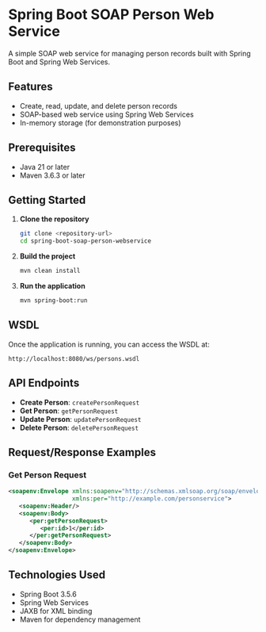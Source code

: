 # Spring Boot SOAP Person Web Service

A simple SOAP web service for managing person records built with Spring Boot and Spring Web Services.

## Features

- Create, read, update, and delete person records
- SOAP-based web service using Spring Web Services
- In-memory storage (for demonstration purposes)

## Prerequisites

- Java 21 or later
- Maven 3.6.3 or later

## Getting Started

1. **Clone the repository**
   ```bash
   git clone <repository-url>
   cd spring-boot-soap-person-webservice
   ```

2. **Build the project**
   ```bash
   mvn clean install
   ```

3. **Run the application**
   ```bash
   mvn spring-boot:run
   ```

## WSDL

Once the application is running, you can access the WSDL at:
```
http://localhost:8080/ws/persons.wsdl
```

## API Endpoints

- **Create Person**: `createPersonRequest`
- **Get Person**: `getPersonRequest`
- **Update Person**: `updatePersonRequest`
- **Delete Person**: `deletePersonRequest`

## Request/Response Examples

### Get Person Request
```xml
<soapenv:Envelope xmlns:soapenv="http://schemas.xmlsoap.org/soap/envelope/"
                  xmlns:per="http://example.com/personservice">
   <soapenv:Header/>
   <soapenv:Body>
      <per:getPersonRequest>
         <per:id>1</per:id>
      </per:getPersonRequest>
   </soapenv:Body>
</soapenv:Envelope>
```

## Technologies Used

- Spring Boot 3.5.6
- Spring Web Services
- JAXB for XML binding
- Maven for dependency management
